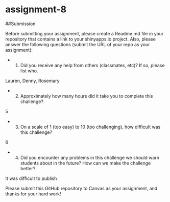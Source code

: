 # assignment-8
##Submission

Before submitting your assignment, please create a Readme.md file in your repository that contains a link to your shinyapps.io project. Also, please answer the following questions (submit the URL of your repo as your assignment):

- 1. Did you receive any help from others (classmates, etc)? If so, please list who.

Lauren, Denny, Rosemary

- 2. Approximately how many hours did it take you to complete this challenge?

5

- 3. On a scale of 1 (too easy) to 10 (too challenging), how difficult was this challenge?

6

- 4. Did you encounter any problems in this challenge we should warn students about in the future? How can we make the challenge better?

It was difficult to publish

Please submit this GitHub repository to Canvas as your assignment, and thanks for your hard work!